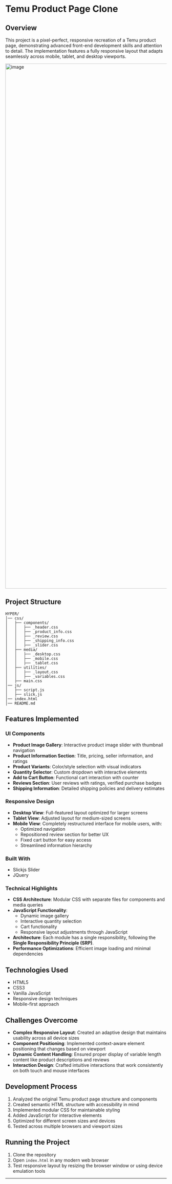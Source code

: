 # Temu Product Page Clone

## Overview
This project is a pixel-perfect, responsive recreation of a Temu product page, demonstrating advanced front-end development skills and attention to detail. The implementation features a fully responsive layout that adapts seamlessly across mobile, tablet, and desktop viewports.

<img width="1641" alt="image" src="https://github.com/user-attachments/assets/5148f34b-d54b-4aa4-b132-139b650de06d" />

## Project Structure
```
HYPER/
│── css/
│   ├── components/
│   │   ├── _header.css
│   │   ├── _product_info.css
│   │   ├── _review.css
│   │   ├── _shipping_info.css
│   │   ├── _slider.css
│   ├── media/
│   │   ├── _desktop.css
│   │   ├── _mobile.css
│   │   ├── _tablet.css
│   ├── utilities/
│   │   ├── _layout.css
│   │   ├── _variables.css
│   ├── main.css
│── js/
│   ├── script.js
│   ├── slick.js
│── index.html
│── README.md
```
## Features Implemented

### UI Components
- **Product Image Gallery**: Interactive product image slider with thumbnail navigation
- **Product Information Section**: Title, pricing, seller information, and ratings
- **Product Variants**: Color/style selection with visual indicators
- **Quantity Selector**: Custom dropdown with interactive elements
- **Add to Cart Button**: Functional cart interaction with counter
- **Reviews Section**: User reviews with ratings, verified purchase badges
- **Shipping Information**: Detailed shipping policies and delivery estimates

### Responsive Design
- **Desktop View**: Full-featured layout optimized for larger screens
- **Tablet View**: Adjusted layout for medium-sized screens
- **Mobile View**: Completely restructured interface for mobile users, with:
  - Optimized navigation
  - Repositioned review section for better UX
  - Fixed cart button for easy access
  - Streamlined information hierarchy
 
### Built With
- Slickjs Slider
- JQuery

### Technical Highlights
- **CSS Architecture**: Modular CSS with separate files for components and media queries
- **JavaScript Functionality**: 
  - Dynamic image gallery
  - Interactive quantity selection
  - Cart functionality
  - Responsive layout adjustments through JavaScript
- **Architecture**: Each module has a single responsibility, following the **Single Responsibility Principle (SRP)**.  
- **Performance Optimizations**: Efficient image loading and minimal dependencies

## Technologies Used
- HTML5
- CSS3 
- Vanilla JavaScript 
- Responsive design techniques
- Mobile-first approach

## Challenges Overcome
- **Complex Responsive Layout**: Created an adaptive design that maintains usability across all device sizes
- **Component Positioning**: Implemented context-aware element positioning that changes based on viewport
- **Dynamic Content Handling**: Ensured proper display of variable length content like product descriptions and reviews
- **Interaction Design**: Crafted intuitive interactions that work consistently on both touch and mouse interfaces

## Development Process
1. Analyzed the original Temu product page structure and components
2. Created semantic HTML structure with accessibility in mind
3. Implemented modular CSS for maintainable styling
4. Added JavaScript for interactive elements
5. Optimized for different screen sizes and devices
6. Tested across multiple browsers and viewport sizes

## Running the Project
1. Clone the repository
2. Open `index.html` in any modern web browser
3. Test responsive layout by resizing the browser window or using device emulation tools


---

 
